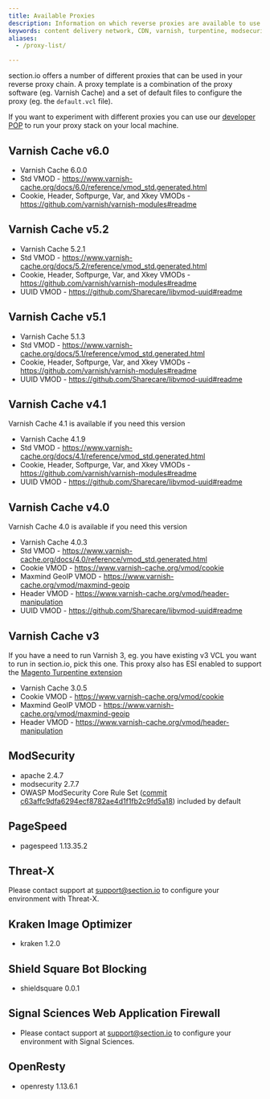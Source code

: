 ```yaml
---
title: Available Proxies
description: Information on which reverse proxies are available to use on section.io's content delivery network.
keywords: content delivery network, CDN, varnish, turpentine, modsecurity, reverse proxies, proxy, proxy template
aliases:
  - /proxy-list/

---
```


section.io offers a number of different proxies that can be used in your reverse proxy chain. A proxy template is a combination of the proxy software (eg. Varnish Cache) and a set of default files to configure the proxy (eg. the `default.vcl` file).

If you want to experiment with different proxies you can use our [developer POP](/docs/developer-pop/) to run your proxy stack on your local machine.

## Varnish Cache v6.0

- Varnish Cache 6.0.0
- Std VMOD - <https://www.varnish-cache.org/docs/6.0/reference/vmod_std.generated.html>
- Cookie, Header, Softpurge, Var, and Xkey VMODs - <https://github.com/varnish/varnish-modules#readme>

## Varnish Cache v5.2

- Varnish Cache 5.2.1
- Std VMOD - <https://www.varnish-cache.org/docs/5.2/reference/vmod_std.generated.html>
- Cookie, Header, Softpurge, Var, and Xkey VMODs - <https://github.com/varnish/varnish-modules#readme>
- UUID VMOD - <https://github.com/Sharecare/libvmod-uuid#readme>

## Varnish Cache v5.1

- Varnish Cache 5.1.3
- Std VMOD - <https://www.varnish-cache.org/docs/5.1/reference/vmod_std.generated.html>
- Cookie, Header, Softpurge, Var, and Xkey VMODs - <https://github.com/varnish/varnish-modules#readme>
- UUID VMOD - <https://github.com/Sharecare/libvmod-uuid#readme>

## Varnish Cache v4.1

Varnish Cache 4.1 is available if you need this version

- Varnish Cache 4.1.9
- Std VMOD - <https://www.varnish-cache.org/docs/4.1/reference/vmod_std.generated.html>
- Cookie, Header, Softpurge, Var, and Xkey VMODs - <https://github.com/varnish/varnish-modules#readme>
- UUID VMOD - <https://github.com/Sharecare/libvmod-uuid#readme>

## Varnish Cache v4.0

Varnish Cache 4.0 is available if you need this version

- Varnish Cache 4.0.3
- Std VMOD - <https://www.varnish-cache.org/docs/4.0/reference/vmod_std.generated.html>
- Cookie VMOD - <https://www.varnish-cache.org/vmod/cookie>
- Maxmind GeoIP VMOD - <https://www.varnish-cache.org/vmod/maxmind-geoip>
- Header VMOD - <https://www.varnish-cache.org/vmod/header-manipulation>
- UUID VMOD - <https://github.com/Sharecare/libvmod-uuid#readme>

## Varnish Cache v3

If you have a need to run Varnish 3, eg. you have existing v3 VCL you want to run in section.io, pick this one. This proxy also has ESI enabled to support the [Magento Turpentine extension]

- Varnish Cache 3.0.5
- Cookie VMOD - <https://www.varnish-cache.org/vmod/cookie>
- Maxmind GeoIP VMOD - <https://www.varnish-cache.org/vmod/maxmind-geoip>
- Header VMOD - <https://www.varnish-cache.org/vmod/header-manipulation>

## ModSecurity

- apache 2.4.7
- modsecurity 2.7.7
- OWASP ModSecurity Core Rule Set ([commit c63affc9dfa6294ecf8782ae4d1f1fb2c9fd5a18]) included by default

## PageSpeed

- pagespeed 1.13.35.2

## Threat-X

Please contact support at [support@section.io](mailto:support@section.io) to configure your environment with Threat-X.

  [Magento Turpentine extension]: https://github.com/nexcess/magento-turpentine
  [commit c63affc9dfa6294ecf8782ae4d1f1fb2c9fd5a18]: https://github.com/SpiderLabs/owasp-modsecurity-crs/tree/c63affc9dfa6294ecf8782ae4d1f1fb2c9fd5a18

## Kraken Image Optimizer
  - kraken 1.2.0

## Shield Square Bot Blocking
  - shieldsquare 0.0.1

## Signal Sciences Web Application Firewall
  - Please contact support at [support@section.io](mailto:support@section.io) to configure your environment with Signal Sciences.

## OpenResty
  - openresty 1.13.6.1
